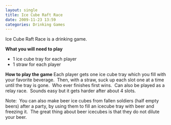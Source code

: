 ```yaml
---
layout: single
title: Ice Cube Raft Race
date: 2009-11-23 13:59
categories: Drinking Games
---
```

Ice Cube Raft Race is a drinking game.

<strong>What you will need to play</strong>
<ul>
	<li>1 ice cube tray for each player</li>
	<li>1 straw for each player</li>
</ul>
<strong>How to play the game</strong>
Each player gets one ice cube tray which you fill with your favorite beverage.  Then, with a straw, suck up each slot one at a time until the tray is gone.  Who ever finishes first wins.  Can also be played as a relay race.  Sounds easy but it gets harder after about 4 slots.

Note:  You can also make beer ice cubes from fallen soldiers (half empty beers) after a party, by using them to fill an icecube tray with beer and freezing it.  The great thing about beer icecubes is that they do not dilute your beer.
